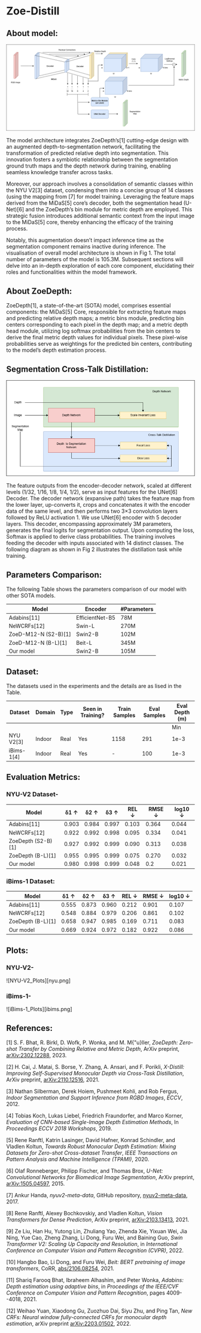 # Zoe-Distill

## About model:
![Model Archiecture](Model.png)

The model architecture integrates ZoeDepth’s[1] cutting-edge design with an augmented depth-to-segmentation network,
facilitating the transformation of predicted relative depth into segmentation. This innovation fosters a symbiotic relationship
between the segmentation ground truth maps and the depth network during training, enabling seamless knowledge transfer across
tasks.

Moreover, our approach involves a consolidation of semantic classes within the NYU V2[3] dataset, condensing them into
a concise group of 14 classes (using the mapping from [7] for model training. Leveraging the feature maps derived from the
MiDaS[5] core’s decoder, both the segmentation head (U-Net)[6] and the ZoeDepth’s bin module for metric depth are employed.
This strategic fusion introduces additional semantic context from the input image to the MiDaS[5] core, thereby enhancing the
efficacy of the training process.

Notably, this augmentation doesn’t impact inference time as the segmentation component remains inactive during inference.
The visualisation of overall model architecture is shown in Fig 1. The total number of parameters of the model is 105.3M.
Subsequent sections will delve into an in-depth exploration of each core component, elucidating their roles and functionalities
within the model framework.

## About ZoeDepth:
ZoeDepth[1], a state-of-the-art (SOTA) model, comprises essential components: the MiDaS[5] Core, responsible for extracting
feature maps and predicting relative depth maps; a metric bins module, predicting bin centers corresponding to each pixel in the
depth map; and a metric depth head module, utilizing log softmax probabilities from the bin centers to derive the final metric
depth values for individual pixels. These pixel-wise probabilities serve as weightings for the predicted bin centers, contributing
to the model’s depth estimation process.

##  Segmentation Cross-Talk Distillation:
![Cross-Talk Distillation](Cross_Talk_Distillation.png)

The feature outputs from the encoder-decoder network, scaled at different levels (1/32, 1/16, 1/8, 1/4, 1/2), serve as input
features for the UNet[6] Decoder. The decoder network (expansive path) takes the feature map from the lower layer, up-converts
it, crops and concatenates it with the encoder data of the same level, and then performs two 3×3 convolution layers followed by
ReLU activation 1. We use UNet[6] encoder with 5 decoder layers. This decoder, encompassing approximately 3M parameters,
generates the final logits for segmentation output. Upon computing the loss, Softmax is applied to derive class probabilities. The
training involves feeding the decoder with inputs associated with 14 distinct classes. The following diagram as shown in Fig 2
illustrates the distillation task while training.

## Parameters Comparison:
The following Table shows the parameters comparison of our model with other SOTA models.

| Model               | Encoder       | #Parameters |
|---------------------|---------------|-------------|
| Adabins[11]         | EfficientNet-B5 | 78M         |
| NeWCRFs[12]         | Swin-L          | 270M        |
| ZoeD-M12-N (S2-B)[1]| Swin2-B         | 102M        |
| ZoeD-M12-N (B-L)[1] | Beit-L          | 345M        |
| Our model           | Swin2-B         | 105M        |

## Dataset:
The datasets used in the experiments and the details are as lised in the Table.

| Dataset           | Domain  | Type  | Seen in Training? | Train Samples | Eval Samples | Eval Depth (m)     |
|-------------------|---------|-------|-------------------|---------------|--------------|--------------------|
|                   |         |       |                   |               |              | Min  | Max          |
| NYU V2[3]         | Indoor  | Real  | Yes               | 1158          | 291          | 1e-3 | 10           |
| iBims-1[4]        | Indoor  | Real  | Yes               | -             | 100          | 1e-3 | 10           |

## Evaluation Metrics:
### NYU-V2 Dataset-
| Model                 | δ1 ↑   | δ2 ↑   | δ3 ↑   | REL ↓  | RMSE ↓ | log10 ↓ |
|-----------------------|--------|--------|--------|--------|--------|---------|
| Adabins[11]           | 0.903  | 0.984  | 0.997  | 0.103  | 0.364  | 0.044   |
| NeWCRFs[12]           | 0.922  | 0.992  | 0.998  | 0.095  | 0.334  | 0.041   |
| ZoeDepth (S2-B)[1]    | 0.927  | 0.992  | 0.999  | 0.090  | 0.313  | 0.038   |
| ZoeDepth (B-L)[1]     | 0.955  | 0.995  | 0.999  | 0.075  | 0.270  | 0.032   |
| Our model             | 0.980  | 0.998  | 0.999  | 0.048  | 0.2    | 0.021   |

### iBims-1 Dataset:
| Model                 | δ1 ↑   | δ2 ↑   | δ3 ↑   | REL ↓  | RMSE ↓ | log10 ↓ |
|-----------------------|--------|--------|--------|--------|--------|---------|
| Adabins[11]           | 0.555  | 0.873  | 0.960  | 0.212  | 0.901  | 0.107   |
| NeWCRFs[12]           | 0.548  | 0.884  | 0.979  | 0.206  | 0.861  | 0.102   |
| ZoeDepth (B-L)[1]     | 0.658  | 0.947  | 0.985  | 0.169  | 0.711  | 0.083   |
| Our model             | 0.669  | 0.924  | 0.972  | 0.182  | 0.922  | 0.086   |

## Plots:
### NYU-V2-
![NYU-V2_Plots][nyu.png]

### iBims-1-
![iBims-1_Plots][ibims.png]

## References:
[1] S. F. Bhat, R. Birkl, D. Wofk, P. Wonka, and M. M{\"u}ller, *ZoeDepth: Zero-shot Transfer by Combining Relative and Metric Depth*, ArXiv preprint, [arXiv:2302.12288](https://arxiv.org/abs/2302.12288), 2023.

[2] H. Cai, J. Matai, S. Borse, Y. Zhang, A. Ansari, and F. Porikli, *X-Distill: Improving Self-Supervised Monocular Depth via Cross-Task Distillation*, ArXiv preprint, [arXiv:2110.12516](https://arxiv.org/abs/2110.12516), 2021.

[3] Nathan Silberman, Derek Hoiem, Pushmeet Kohli, and Rob Fergus, *Indoor Segmentation and Support Inference from RGBD Images*, *ECCV*, 2012.

[4] Tobias Koch, Lukas Liebel, Friedrich Fraundorfer, and Marco Korner, *Evaluation of CNN-based Single-Image Depth Estimation Methods*, In *Proceedings ECCV 2018 Workshops*, 2019.

[5] Rene Ranftl, Katrin Lasinger, David Hafner, Konrad Schindler, and Vladlen Koltun, *Towards Robust Monocular Depth Estimation: Mixing Datasets for Zero-shot Cross-dataset Transfer*, *IEEE Transactions on Pattern Analysis and Machine Intelligence (TPAMI)*, 2020.

[6] Olaf Ronneberger, Philipp Fischer, and Thomas Brox, *U-Net: Convolutional Networks for Biomedical Image Segmentation*, ArXiv preprint, [arXiv:1505.04597](https://arxiv.org/abs/1505.04597), 2015.

[7] Ankur Handa, *nyuv2-meta-data*, GitHub repository, [nyuv2-meta-data](https://github.com/ankurhanda/nyuv2-meta-data), 2017.

[8] Rene Ranftl, Alexey Bochkovskiy, and Vladlen Koltun, *Vision Transformers for Dense Prediction*, ArXiv preprint, [arXiv:2103.13413](https://arxiv.org/abs/2103.13413), 2021.

[9] Ze Liu, Han Hu, Yutong Lin, Zhuliang Yao, Zhenda Xie, Yixuan Wei, Jia Ning, Yue Cao, Zheng Zhang, Li Dong, Furu Wei, and Baining Guo, *Swin Transformer V2: Scaling Up Capacity and Resolution*, in *International Conference on Computer Vision and Pattern Recognition (CVPR)*, 2022.

[10] Hangbo Bao, Li Dong, and Furu Wei, *Beit: BERT pretraining of image transformers*, CoRR, [abs/2106.08254](https://arxiv.org/abs/2106.08254), 2021.

[11] Shariq Farooq Bhat, Ibraheem Alhashim, and Peter Wonka, *Adabins: Depth estimation using adaptive bins*, in *Proceedings of the IEEE/CVF Conference on Computer Vision and Pattern Recognition*, pages 4009--4018, 2021.

[12] Weihao Yuan, Xiaodong Gu, Zuozhuo Dai, Siyu Zhu, and Ping Tan, *New CRFs: Neural window fully-connected CRFs for monocular depth estimation*, arXiv preprint [arXiv:2203.01502](https://arxiv.org/abs/2203.01502), 2022.





